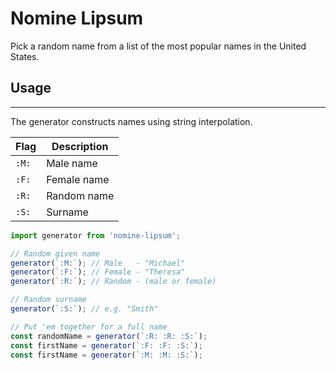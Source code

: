 # Nomine Lipsum

Pick a random name from a list of the most popular names in the United States.

## Usage

---

The generator constructs names using string interpolation.

| Flag  | Description |
| ----- | ----------- |
| `:M:` | Male name   |
| `:F:` | Female name |
| `:R:` | Random name |
| `:S:` | Surname     |

```javascript
import generator from 'nomine-lipsum';

// Random given name
generator(`:M:`); // Male   - "Michael"
generator(`:F:`); // Female - "Theresa"
generator(`:R:`); // Random - (male or female)

// Random surname
generator(`:S:`); // e.g. "Smith"

// Put 'em together for a full name
const randomName = generator(`:R: :R: :S:`);
const firstName = generator(`:F: :F: :S:`);
const firstName = generator(`:M: :M: :S:`);
```
